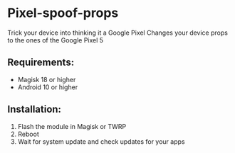 # Pixel-spoof-props
Trick your device into thinking it a Google Pixel
Changes your device props to the ones of the Google Pixel 5

## Requirements:

* Magisk 18 or higher
* Android 10 or higher

## Installation:

 1. Flash the module in Magisk or TWRP
 2. Reboot
 3. Wait for system update and check updates for your apps
